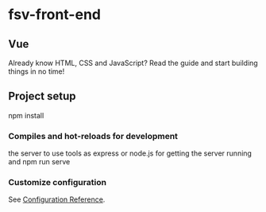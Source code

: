 # fsv-front-end

## Vue 
Already know HTML, CSS and JavaScript? Read the guide and start building things in no time!

## Project setup

npm install


### Compiles and hot-reloads for development

the server to use tools as express or node.js for getting the server running and npm run serve

### Customize configuration
See [Configuration Reference](https://cli.vuejs.org/config/).
